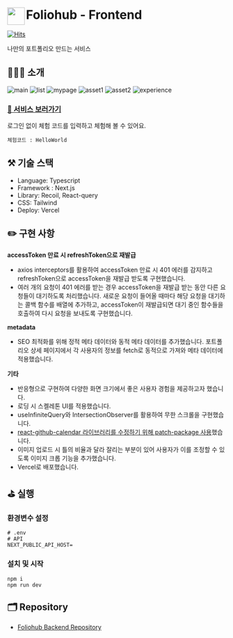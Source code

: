 # <a href="https://www.foliohub.me"><img src="https://github.com/y-solb/foliohub-backend/assets/59462108/8f74737b-07b0-468e-aea3-acf56d8fb233" align="left" width="40" height="40"></a> Foliohub - Frontend

[![Hits](https://hits.seeyoufarm.com/api/count/incr/badge.svg?url=https%3A%2F%2Fgithub.com%2Fy-solb%2Ffoliohub-backend&count_bg=%23607AE9&title_bg=%236A6A6A&icon=&icon_color=%23FF0202&title=hits&edge_flat=false)](https://hits.seeyoufarm.com)

나만의 포트폴리오 만드는 서비스

## 💁🏻‍♀️ 소개

![main](https://github.com/y-solb/foliohub-backend/assets/59462108/1c17f2c2-da2a-477d-b9a6-65960393bb04)
![list](https://github.com/y-solb/foliohub-backend/assets/59462108/99ca6a66-1e10-436f-87db-721045bbb44d)
![mypage](https://github.com/y-solb/foliohub-backend/assets/59462108/c5d767d8-8242-4c56-b9fb-57ab19bc45e2)
![asset1](https://github.com/y-solb/foliohub-backend/assets/59462108/40a57eff-1e39-4279-b61c-ba59bf620642)
![asset2](https://github.com/y-solb/foliohub-backend/assets/59462108/4fc022a4-1bcb-4c4e-aadf-3555285a8fc9)
![experience](https://github.com/y-solb/foliohub-backend/assets/59462108/498f81af-3fd9-4cbb-8f74-d3591dda41ee)

### [🚀 서비스 보러가기](https://www.foliohub.me)

로그인 없이 체험 코드를 입력하고 체험해 볼 수 있어요.

```
체험코드 : HelloWorld
```

## ⚒️ 기술 스택

- Language: Typescript
- Framework : Next.js
- Library: Recoil, React-query
- CSS: Tailwind
- Deploy: Vercel

## ✏️ 구현 사항

**accessToken 만료 시 refreshToken으로 재발급**

- axios interceptors를 활용하여 accessToken 만료 시 401 에러를 감지하고 refreshToken으로 accessToken을 재발급 받도록 구현했습니다.
- 여러 개의 요청이 401 에러를 받는 경우 accessToken을 재발급 받는 동안 다른 요청들이 대기하도록 처리했습니다. 새로운 요청이 들어올 때마다 해당 요청을 대기하는 콜백 함수를 배열에 추가하고, accessToken이 재발급되면 대기 중인 함수들을 호출하여 다시 요청을 보내도록 구현했습니다.

**metadata**

- SEO 최적화를 위해 정적 메타 데이터와 동적 메타 데이터를 추가했습니다. 포트폴리오 상세 페이지에서 각 사용자의 정보를 fetch로 동적으로 가져와 메타 데이터에 적용했습니다.

**기타**

- 반응형으로 구현하여 다양한 화면 크기에서 좋은 사용자 경험을 제공하고자 했습니다.
- 로딩 시 스켈레톤 UI를 적용했습니다.
- useInfiniteQuery와 IntersectionObserver를 활용하여 무한 스크롤을 구현했습니다.
- [react-github-calendar 라이브러리를 수정하기 위해 patch-package 사용](https://sollogging.tistory.com/78)했습니다.
- 이미지 업로드 시 틀의 비율과 달라 잘리는 부분이 있어 사용자가 이를 조정할 수 있도록 이미지 크롭 기능을 추가했습니다.
- Vercel로 배포했습니다.

## ⛳️ 실행

### 환경변수 설정

```
# .env
# API
NEXT_PUBLIC_API_HOST=
```

### 설치 및 시작

```
npm i
npm run dev
```

## 🗂️ Repository

- [Foliohub Backend Repository](https://github.com/y-solb/foliohub-backend)
